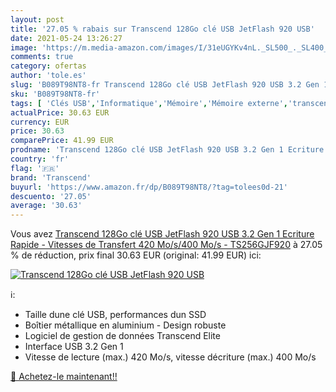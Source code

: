 ```yaml
---
layout: post
title: '27.05 % rabais sur Transcend 128Go clé USB JetFlash 920 USB'
date: 2021-05-24 13:26:27
image: 'https://m.media-amazon.com/images/I/31eUGYKv4nL._SL500_._SL400_.jpg'
comments: true
category: ofertas
author: 'tole.es'
slug: 'B089T98NT8-fr Transcend 128Go clé USB JetFlash 920 USB 3.2 Gen 1...'
sku: 'B089T98NT8-fr'
tags: [ 'Clés USB','Informatique','Mémoire','Mémoire externe','transcend', ]
actualPrice: 30.63 EUR
currency: EUR
price: 30.63
comparePrice: 41.99 EUR
prodname: 'Transcend 128Go clé USB JetFlash 920 USB 3.2 Gen 1 Ecriture Rapide - Vitesses de Transfert 420 Mo/s/400 Mo/s - TS256GJF920'
country: 'fr'
flag: '🇫🇷'
brand: 'Transcend'
buyurl: 'https://www.amazon.fr/dp/B089T98NT8/?tag=tolees0d-21'
descuento: '27.05'
average: '30.63'
---
```


Vous avez [Transcend 128Go clé USB JetFlash 920 USB 3.2 Gen 1 Ecriture Rapide - Vitesses de Transfert 420 Mo/s/400 Mo/s - TS256GJF920](https://www.amazon.fr/dp/B089T98NT8/?tag=tolees0d-21)  à  27.05 % de réduction, prix final  30.63 EUR (original: 41.99 EUR) ici:

[![Transcend 128Go clé USB JetFlash 920 USB](https://m.media-amazon.com/images/I/31eUGYKv4nL._SL500_._SL400_.jpg)](https://www.amazon.fr/dp/B089T98NT8/?tag=tolees0d-21)

ℹ️:

- Taille dune clé USB, performances dun SSD
- Boîtier métallique en aluminium - Design robuste
- Logiciel de gestion de données Transcend Elite
- Interface USB 3.2 Gen 1
- Vitesse de lecture (max.) 420 Mo/s, vitesse décriture (max.) 400 Mo/s

[🛒 Achetez-le maintenant!!](https://www.amazon.fr/dp/B089T98NT8/?tag=tolees0d-21)
